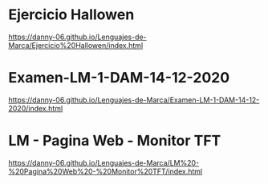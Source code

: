 # Ejercicio Hallowen
<a href="https://danny-06.github.io/Lenguajes-de-Marca/Ejercicio%20Hallowen/index.html" target="_blank">
  https://danny-06.github.io/Lenguajes-de-Marca/Ejercicio%20Hallowen/index.html
</a>

# Examen-LM-1-DAM-14-12-2020
<a href="https://danny-06.github.io/Lenguajes-de-Marca/Examen-LM-1-DAM-14-12-2020/index.html" target="_blank">
  https://danny-06.github.io/Lenguajes-de-Marca/Examen-LM-1-DAM-14-12-2020/index.html
</a>

# LM - Pagina Web - Monitor TFT
<a href="https://danny-06.github.io/Lenguajes-de-Marca/LM%20-%20Pagina%20Web%20-%20Monitor%20TFT/index.html" target="_blank">
  https://danny-06.github.io/Lenguajes-de-Marca/LM%20-%20Pagina%20Web%20-%20Monitor%20TFT/index.html
</a>
